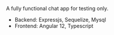A fully functional chat app for testing only.
- Backend: Expressjs, Sequelize, Mysql
- Frontend: Angular 12, Typescript